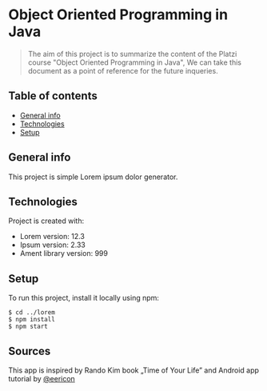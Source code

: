 # Object Oriented Programming in Java
> The aim of this project is to summarize the content of the Platzi course "Object Oriented Programming in Java", We can take this document as a point of reference for the future inqueries.

## Table of contents
* [General info](#general-info)
* [Technologies](#technologies)
* [Setup](#setup)

## General info
This project is simple Lorem ipsum dolor generator.
	
## Technologies
Project is created with:
* Lorem version: 12.3
* Ipsum version: 2.33
* Ament library version: 999
	
## Setup
To run this project, install it locally using npm:

```
$ cd ../lorem
$ npm install
$ npm start
```
## Sources
This app is inspired by Rando Kim book „Time of Your Life”
and Android app tutorial by [@eericon](https://www.eericon.github.io/post/timer-android)
